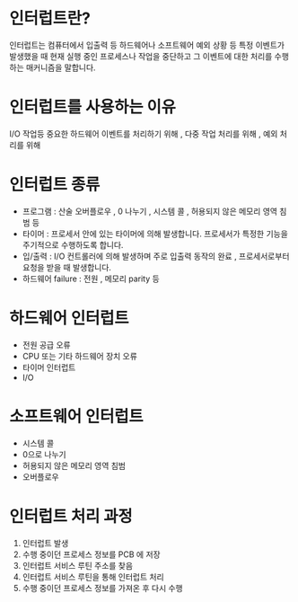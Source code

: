 # 인터럽트란?

인터럽트는 컴퓨터에서 입출력 등 하드웨어나 소프트웨어 예외 상황 등 특정 이벤트가 발생했을 때 현재 실행 중인 프로세스나 작업을 중단하고 그 이벤트에 대한 처리를 수행하는 매커니즘을 말합니다.

# 인터럽트를 사용하는 이유

I/O 작업등 중요한 하드웨어 이벤트를 처리하기 위해 , 다중 작업 처리를 위해 , 예외 처리를 위해

# 인터럽트 종류

- 프로그램 : 산술 오버플로우 , 0 나누기 , 시스템 콜 , 허용되지 않은 메모리 영역 침범 등
- 타이머 : 프로세서 안에 있는 타이머에 의해 발생합니다. 프로세서가 특정한 기능을 주기적으로 수행하도록 합니다.
- 입/출력 : I/O 컨트롤러에 의해 발생하며 주로 입출력 동작의 완료 , 프로세서로부터 요청을 받을 때 발생합니다.
- 하드웨어 failure : 전원 , 메모리 parity 등

# 하드웨어 인터럽트

- 전원 공급 오류
- CPU 또는 기타 하드웨어 장치 오류
- 타이머 인터럽트
- I/O

# 소프트웨어 인터럽트

- 시스템 콜
- 0으로 나누기
- 허용되지 않은 메모리 영역 침범
- 오버플로우

# 인터럽트 처리 과정

1. 인터럽트 발생
2. 수행 중이던 프로세스 정보를 PCB 에 저장
3. 인터럽트 서비스 루틴 주소를 찾음
4. 인터럽트 서비스 루틴을 통해 인터럽트 처리
5. 수행 중이던 프로세스 정보를 가져온 후 다시 수행
